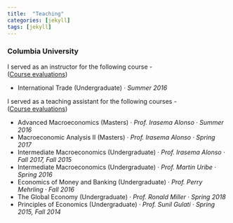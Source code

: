 ```yaml
---
title:  "Teaching"
categories: [jekyll]
tags: [jekyll]
---
```

<h3 id="columbia-university"><b>Columbia University</b></h3>
<p>I served as an instructor for the following course -
<br />(<a href="" target="_blank">Course evaluations</a>)</p>


<ul>
  <li>International Trade (Undergraduate) &middot; <em>Summer 2016</em></li>
</ul>
<p>I served as a teaching assistant for the following courses -
<br />(<a href="" target="_blank">Course evaluations</a>)</p>

<ul>
  <li>Advanced Macroeconomics (Masters) &middot; <em>Prof. Irasema Alonso &middot; Summer 2016</em></li>
  <li>Macroeconomic Analysis II (Masters) &middot; <em>Prof. Irasema Alonso &middot; Spring 2017 </em></li>
  <li>Intermediate Macroeconomics (Undergraduate) &middot; <em>Prof. Irasema Alonso &middot; Fall 2017, Fall 2015</em></li>
  <li>Intermediate Macroeconomics (Undergraduate) &middot; <em>Prof. Martin Uribe &middot; Spring 2016</em></li>
  <li>Economics of Money and Banking (Undergraduate) &middot; <em>Prof. Perry Mehrling &middot; Fall 2016</em></li>
  <li>The Global Economy (Undergraduate) &middot; <em>Prof. Ronald Miller &middot; Spring 2018 </em></li>
  <li>Principles of Economics (Undergraduate) &middot; <em>Prof. Sunil Gulati &middot; Spring 2015, Fall 2014 </em></li>
</ul>